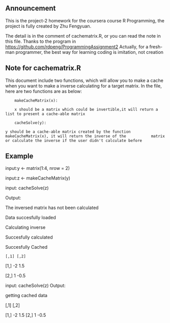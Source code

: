 ## Announcement

This is the project-2 homework for the coursera course R Programming, the project is fully created
by Zhu Fengyuan.

The detail is in the comment of cachematrix.R, or you can read the note in this file.
Thanks to the program in https://github.com/rdpeng/ProgrammingAssignment2
Actually, for a fresh-man programmer, the best way for learning coding is imitation, not creation

## Note for cachematrix.R

This document include two functions, which will allow you to make a cache when you want to make a inverse calculating for a target matrix. In the file, here are two functions are as below:

        makeCacheMatrix(x):
        
        x should be a matrix which could be invertible,it will return a list to present a cache-able matrix
        
        cacheSolve(y):
	
	y should be a cache-able matrix created by the function makeCacheMatrix(x), it will return the inverse of the 			matrix or calculate the inverse if the user didn't calculate before
	
## Example

input:y <- matrix(1:4, nrow = 2)

input:z <- makeCacheMatrix(y)
  
input: cacheSolve(z)

Output:
  
  The inversed matrix has not been calculated
  
  Data succesfully loaded
  
  Calculating inverse
  
  Succesfully calculated
  
  Succesfully Cached
 
 	[,1] [,2]
  
  [1,]   -2  1.5
  
  [2,]    1 -0.5
  
input: cacheSolve(z)
Output:
  
  getting cached data
  
  [,1] [,2]
  
  [1,]   -2  1.5
  [2,]    1 -0.5
